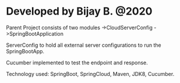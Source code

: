 # Developed by Bijay B. @2020

Parent Project consists of two modules
->CloudServerConfig
->SpringBootApplication

ServerConfig to hold all external server configurations to run the SpringBootApp.

Cucumber implemented to test the endpoint and response.

Technology used: SpringBoot, SpringCloud, Maven, JDK8, Cucumber.
